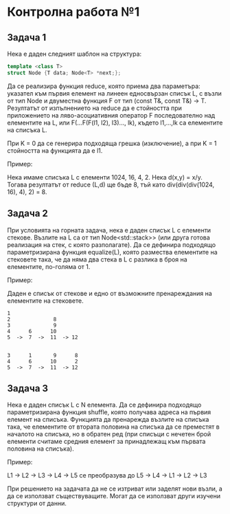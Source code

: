 # Контролна работа №1

## Задача 1
Нека е даден следният шаблон на структура:
```c++
template <class T>
struct Node {T data; Node<T> *next;};
```
Да се реализира функция reduce, която приема два параметъра: указател към първия елемент на линеен едносвързан списък L, с възли от тип Node и двуместна функция F
от тип (const T&, const T&) → T. Резултатът от изпълнението на reduce да е стойността при приложението на ляво-асоциативния оператор F последователно над елементите
на L, или F(...F(F(l1, l2), l3)..., lk), където l1,...,lk са елементите на списъка L.

При K = 0 да се генерира подходяща грешка (изключение), а при K = 1 стойността на функцията да е l1.

Пример:

Нека имаме списъка L с елементи 1024, 16, 4, 2. Нека d(x,y) = x/y. Тогава резултатът от reduce (L,d) ще бъде 8, тъй като div(div(div(1024, 16), 4), 2) = 8.

## Задача 2
При условията на горната задача, нека е даден списък L с елементи стекове. Възлите на L са от тип Node<std::stack<T>>> (или друга готова реализация на стек, с която 
разполагате). Да се дефинира подходящо параметризирана функция equalize(L), която размества елементите на стековете така, че да няма два стека в L с
разлика в броя на елементите, по-голяма от 1.

Пример: 
  
Даден е списък от стекове и едно от възможните пренареждания на елементите на стековете.
```
1
2              8
3              9
4      6      10
5  ->  7  ->  11  -> 12
  
              
3      1       9      8
4      6      10      2
5  ->  7  ->  11  -> 12
```
  
## Задача 3
Нека е даден списък L с N елемента. Да се дефинира подходящо параметризирана функция shuffle, която получава адреса на първия елемент на списъка. Функцията да 
пренарежда възлите на списъка така, че елементите от втората половина на списъка да се преместят в началото на списъка, но в обратен ред (при списъци с нечетен брой 
елементи считаме средния елемент за принадлежащ към първата половина на списъка).
  
Пример:
  
L1 → L2 → L3 → L4 → L5 се преобразува до L5 → L4 → L1 → L2 → L3
  
При решението на задачата да не се изтриват или заделят нови възли, а да се използват съществуващите. Могат да се използват други изучени структури от данни.
